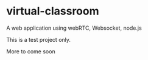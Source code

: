 virtual-classroom
=================

A web application using webRTC, Websocket, node.js

This is a test project only. 

More to come soon

